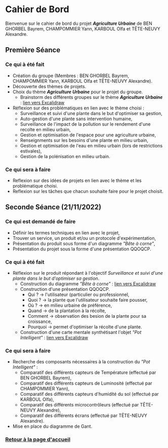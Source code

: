 # Cahier de Bord

Bienvenue sur le cahier de bord du projet ***Agriculture Urbaine*** de BEN GHORBEL Bayrem, CHAMPOMMIER Yann, KARBOUL Olfa et TÊTE-NEUVY Alexandre.

## Première Séance

### Ce qui à été fait

- Création du groupe (Membres : BEN GHORBEL Bayrem, CHAMPOMMIER Yann, KARBOUL Olfa et TÊTE-NEUVY Alexandre).
- Découverte des thèmes de projets.
- Choix du thème ***Agriculture Urbaine*** pour le projet du groupe.
  - Brainstorm des différents groupes sur le thème ***Agriculture Urbaine*** : [lien vers Excalidraw](https://excalidraw.com/#json=IOigMyC262AFkCa9gDnjQ,8n2d9_i5U5HhxjmTD9FImw)
- Réflexion sur des problématiques en lien avec le thème choisi :
  - Surveillance et suivi d'une plante dans le but d'optimiser sa gestion,
  - Auto-gestion d'une plante sans intervention humaine,
  - Surveillance de l'impact de la pollution sur le rendement d'une recolte en milieu urbain,
  - Gestion et optimisation de l'espace pour une agriculture urbaine,
  - Renseignments sur les besoins d'une plante en milieu urbain,
  - Gestion et optimisation de l'eau en milieu urbain (lors de restrictions estivales),
  - Gestion de la polénisation en milieu urbain.

### Ce qui sera à faire

- Reflexion sur des idées de projets en lien avec le thème et les problématique choisi.
- Reflexion sur les tâches que chacun souhaite faire pour le projet choisit.

## Seconde Séance (21/11/2022)

### Ce qui est demandé de faire

- Définir les termes techniques en lien avec le projet,
- Trouver un service, un produit et/ou un protocole d'expérimentation,
- Présentation du produit sous forme d'un diagramme *"Bête à corne"*,
- Présentation du projet sous la forme d'une présentation QQOQCP.

### Ce qui à été fait

- Réflexion sur le produit répondant à l'objectif *Surveillance et suivi d'une plante dans le but d'optimiser sa gestion*.
  - Construction du diagramme *"Bête à corne"* : [lien vers Excalidraw](https://excalidraw.com/#room=fa84c23afac9f46951ce,kRvk-nGmR4Jr89U1zL-cZw)
  - Construction d'une présentation QQOQCP.
	- Qui ? -> l'utilisateur (particulier ou professionnel,
	- Quoi ? -> la plante que l'utilisateur souhaite faire pousser,
	- Où ? -> en milieu urbaine de préférence,
	- Quand -> de la plantation à la récolte,
	- Comment -> observation des besion de la plante pour sa croissance,
	- Pourquoi -> permet d'optimiser la récolte d'une plante.
  - Construction d'une carte mentale synthétisant l'objet *"Pot Intelligent"* : [lien vers Excalidraw](https://excalidraw.com/#room=6c0d9494d03ff101537c,4kgsMtWoj44XYnoUmgsxHg)

### Ce qui sera à faire

- Recherche des composants nécessaires à la construction du *"Pot Intelligent"* :
  - Comparatif des différents capteurs de Température (effectué par BEN GHORBEL Bayrem),
  - Comparatif des différents capteurs de Luminosité (effectué par CHAMPOMMIER Yann),
  - Comparatif des différents capteurs d'humidité du sol (effectué par KARBOUL Olfa),
  - Comparatif des différents microcontrôleurs (effectué par TÊTE-NEUVY Alexandre),
  - Comparatif des différents écrans (effectué par TÊTE-NEUVY Alexandre).
- Mise en place du diagramme de Gant.

### [Retour à la page d'accueil](https://github.com/TeteNeuvyAlexandre/Projet-Agriculture-Urbaine)
